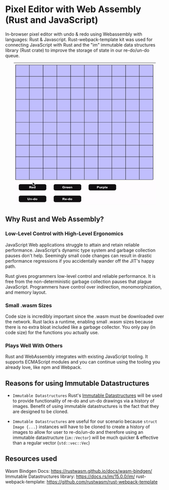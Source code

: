 # Pixel Editor with Web Assembly (Rust and JavaScript)

In-browser pixel editor with undo & redo using Webassembly with languages: Rust & Javascript.
Rust-webpack-template kit was used for connecting JavaScript with Rust and the "im" immutable data structures library (Rust crate) to improve the storage of state in our re-do/un-do queue.

<p align="center">
<img src="/img/work.gif" width="450" height="450"  />
</p>

## Why Rust and Web Assembly?

### Low-Level Control with High-Level Ergonomics

JavaScript Web applications struggle to attain and retain reliable performance. JavaScript's dynamic type system and garbage collection pauses don't help. Seemingly small code changes can result in drastic performance regressions if you accidentally wander off the JIT's happy path.

Rust gives programmers low-level control and reliable performance. It is free from the non-deterministic garbage collection pauses that plague JavaScript. Programmers have control over indirection, monomorphization, and memory layout.

### Small .wasm Sizes

Code size is incredibly important since the .wasm must be downloaded over the network. Rust lacks a runtime, enabling small .wasm sizes because there is no extra bloat included like a garbage collector. You only pay (in code size) for the functions you actually use.

### Plays Well With Others

Rust and WebAssembly integrates with existing JavaScript tooling. It supports ECMAScript modules and you can continue using the tooling you already love, like npm and Webpack.

## Reasons for using Immutable Datastructures

- `Immutable Datastructures` Rust's [Immutable Datastructures](https://docs.rs/im/15.0.0/im/) will be used to provide functionality of re-do and un-do drawings via a history of images. Benefit of using immutable datastructures is the fact that they are designed to be cloned.

- `Immutable Datastructures` are useful for our scenario because `struct Image {...}` instances will have to be cloned to create a history of images to allow for user to re-do/un-do and therefore using an immutable datastructure (`im::Vector`) will be much quicker & effective than a regular vector (`std::vec::Vec`)

## Resources used

Wasm Bindgen Docs: https://rustwasm.github.io/docs/wasm-bindgen/
Immutable Datastructures library: https://docs.rs/im/15.0.0/im/
rust-webpack-template: https://github.com/rustwasm/rust-webpack-template
